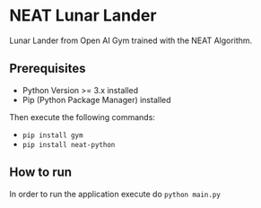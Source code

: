 # NEAT Lunar Lander
Lunar Lander from Open AI Gym trained with the NEAT Algorithm.

## Prerequisites
* Python Version >= 3.x installed
* Pip (Python Package Manager) installed

Then execute the following commands:
* `pip install gym`
* `pip install neat-python`

## How to run
In order to run the application execute do `python main.py`
